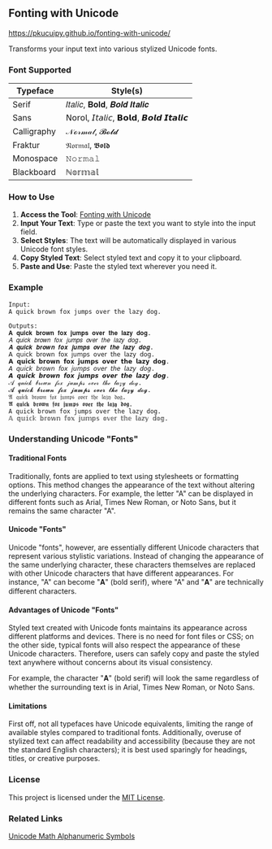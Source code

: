 ## Fonting with Unicode

https://pkucuipy.github.io/fonting-with-unicode/

Transforms your input text into various stylized Unicode fonts. 

### Font Supported
| Typeface | Style(s) |
| --- | --- |
| Serif | 𝐼𝑡𝑎𝑙𝑖𝑐, 𝐁𝐨𝐥𝐝, 𝑩𝒐𝒍𝒅 𝑰𝒕𝒂𝒍𝒊𝒄 |
| Sans | 𝖭𝗈𝗋𝗈𝗅, 𝘐𝘵𝘢𝘭𝘪𝘤, 𝗕𝗼𝗹𝗱, 𝘽𝙤𝙡𝙙 𝙄𝙩𝙖𝙡𝙞𝙘 |
| Calligraphy | 𝒩ℴ𝓇𝓂𝒶𝓁, 𝓑𝓸𝓵𝓭 |
| Fraktur | 𝔑𝔬𝔯𝔪𝔞𝔩, 𝕭𝖔𝖑𝖉 |
| Monospace | 𝙽𝚘𝚛𝚖𝚊𝚕 |
| Blackboard | ℕ𝕠𝕣𝕞𝕒𝕝 |


### How to Use
1. **Access the Tool**: [Fonting with Unicode](https://pkucuipy.github.io/fonting-with-unicode/)
2. **Input Your Text**: Type or paste the text you want to style into the input field.
3. **Select Styles**: The text will be automatically displayed in various Unicode font styles.
4. **Copy Styled Text**: Select styled text and copy it to your clipboard.
5. **Paste and Use**: Paste the styled text wherever you need it.

### Example
```plaintext
Input:
A quick brown fox jumps over the lazy dog.

Outputs:
𝐀 𝐪𝐮𝐢𝐜𝐤 𝐛𝐫𝐨𝐰𝐧 𝐟𝐨𝐱 𝐣𝐮𝐦𝐩𝐬 𝐨𝐯𝐞𝐫 𝐭𝐡𝐞 𝐥𝐚𝐳𝐲 𝐝𝐨𝐠.
𝐴 𝑞𝑢𝑖𝑐𝑘 𝑏𝑟𝑜𝑤𝑛 𝑓𝑜𝑥 𝑗𝑢𝑚𝑝𝑠 𝑜𝑣𝑒𝑟 𝑡ℎ𝑒 𝑙𝑎𝑧𝑦 𝑑𝑜𝑔.
𝑨 𝒒𝒖𝒊𝒄𝒌 𝒃𝒓𝒐𝒘𝒏 𝒇𝒐𝒙 𝒋𝒖𝒎𝒑𝒔 𝒐𝒗𝒆𝒓 𝒕𝒉𝒆 𝒍𝒂𝒛𝒚 𝒅𝒐𝒈.
𝖠 𝗊𝗎𝗂𝖼𝗄 𝖻𝗋𝗈𝗐𝗇 𝖿𝗈𝗑 𝗃𝗎𝗆𝗉𝗌 𝗈𝗏𝖾𝗋 𝗍𝗁𝖾 𝗅𝖺𝗓𝗒 𝖽𝗈𝗀.
𝗔 𝗾𝘂𝗶𝗰𝗸 𝗯𝗿𝗼𝘄𝗻 𝗳𝗼𝘅 𝗷𝘂𝗺𝗽𝘀 𝗼𝘃𝗲𝗿 𝘁𝗵𝗲 𝗹𝗮𝘇𝘆 𝗱𝗼𝗴.
𝘈 𝘲𝘶𝘪𝘤𝘬 𝘣𝘳𝘰𝘸𝘯 𝘧𝘰𝘹 𝘫𝘶𝘮𝘱𝘴 𝘰𝘷𝘦𝘳 𝘵𝘩𝘦 𝘭𝘢𝘻𝘺 𝘥𝘰𝘨.
𝘼 𝙦𝙪𝙞𝙘𝙠 𝙗𝙧𝙤𝙬𝙣 𝙛𝙤𝙭 𝙟𝙪𝙢𝙥𝙨 𝙤𝙫𝙚𝙧 𝙩𝙝𝙚 𝙡𝙖𝙯𝙮 𝙙𝙤𝙜.
𝒜 𝓆𝓊𝒾𝒸𝓀 𝒷𝓇ℴ𝓌𝓃 𝒻ℴ𝓍 𝒿𝓊𝓂𝓅𝓈 ℴ𝓋ℯ𝓇 𝓉𝒽ℯ 𝓁𝒶𝓏𝓎 𝒹ℴℊ.
𝓐 𝓺𝓾𝓲𝓬𝓴 𝓫𝓻𝓸𝔀𝓷 𝓯𝓸𝔁 𝓳𝓾𝓶𝓹𝓼 𝓸𝓿𝓮𝓻 𝓽𝓱𝓮 𝓵𝓪𝔃𝔂 𝓭𝓸𝓰.
𝔄 𝔮𝔲𝔦𝔠𝔨 𝔟𝔯𝔬𝔴𝔫 𝔣𝔬𝔵 𝔧𝔲𝔪𝔭𝔰 𝔬𝔳𝔢𝔯 𝔱𝔥𝔢 𝔩𝔞𝔷𝔶 𝔡𝔬𝔤.
𝕬 𝖖𝖚𝖎𝖈𝖐 𝖇𝖗𝖔𝖜𝖓 𝖋𝖔𝖝 𝖏𝖚𝖒𝖕𝖘 𝖔𝖛𝖊𝖗 𝖙𝖍𝖊 𝖑𝖆𝖟𝖞 𝖉𝖔𝖌.
𝙰 𝚚𝚞𝚒𝚌𝚔 𝚋𝚛𝚘𝚠𝚗 𝚏𝚘𝚡 𝚓𝚞𝚖𝚙𝚜 𝚘𝚟𝚎𝚛 𝚝𝚑𝚎 𝚕𝚊𝚣𝚢 𝚍𝚘𝚐.
𝔸 𝕢𝕦𝕚𝕔𝕜 𝕓𝕣𝕠𝕨𝕟 𝕗𝕠𝕩 𝕛𝕦𝕞𝕡𝕤 𝕠𝕧𝕖𝕣 𝕥𝕙𝕖 𝕝𝕒𝕫𝕪 𝕕𝕠𝕘.
```

### Understanding Unicode "Fonts"
#### Traditional Fonts
Traditionally, fonts are applied to text using stylesheets or formatting options. This method changes the appearance of the text without altering the underlying characters. For example, the letter "A" can be displayed in different fonts such as Arial, Times New Roman, or Noto Sans, but it remains the same character "A".

#### Unicode "Fonts"
Unicode "fonts", however, are essentially different Unicode characters that represent various stylistic variations. Instead of changing the appearance of the same underlying character, these characters themselves are replaced with other Unicode characters that have different appearances. For instance, "A" can become "𝐀" (bold serif), where "A" and "𝐀" are technically different characters.

#### Advantages of Unicode "Fonts"
Styled text created with Unicode fonts maintains its appearance across different platforms and devices. There is no need for font files or CSS; on the other side, typical fonts will also respect the appearance of these Unicode characters. Therefore, users can safely copy and paste the styled text anywhere without concerns about its visual consistency. 

For example, the character "𝐀" (bold serif) will look the same regardless of whether the surrounding text is in Arial, Times New Roman, or Noto Sans.

#### Limitations
First off, not all typefaces have Unicode equivalents, limiting the range of available styles compared to traditional fonts. Additionally, overuse of stylized text can affect readability and accessibility (because they are not the standard English characters); it is best used sparingly for headings, titles, or creative purposes. 

### License
This project is licensed under the [MIT License](LICENSE).

### Related Links
[Unicode Math Alphanumeric Symbols](https://en.wikipedia.org/wiki/Mathematical_Alphanumeric_Symbols)
